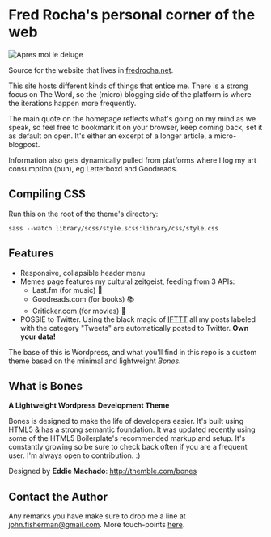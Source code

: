 
# Fred Rocha's personal corner of the web

![Apres moi le deluge](http://www.fredrocha.net/wp-content/themes/theshinny/img/torrent%20of%20thoughts.jpg)

Source for the website that lives in [fredrocha.net](http://fredrocha.net).

This site hosts different kinds of things that entice me. There is a strong focus on The Word, so the (micro) blogging side of the platform is where the iterations happen more frequently.

The main quote on the homepage reflects what's going on my mind as we speak, so feel free to bookmark it on your browser, keep coming back, set it as default on open. It's either an excerpt of a longer article, a micro-blogpost.

Information also gets dynamically pulled from platforms where I log my art consumption (pun), eg Letterboxd and Goodreads.

## Compiling CSS
Run this on the root of the theme's directory:

`sass --watch library/scss/style.scss:library/css/style.css`

## Features

* Responsive, collapsible header menu
* Memes page features my cultural zeitgeist, feeding from 3 APIs:
	* Last.fm (for music) :musical_note:
	* Goodreads.com (for books) :books:
	* Criticker.com (for movies) :movie_camera:
* POSSIE to Twitter. Using the black magic of [IFTTT](http://ifttt.com) all my posts labeled with the category "Tweets" are automatically posted to Twitter. **Own your data!**


The base of this is Wordpress, and what you'll find in this repo is a custom theme based on the minimal and lightweight *Bones*.

## What is Bones
__A Lightweight Wordpress Development Theme__

Bones is designed to make the life of developers easier. It's built
using HTML5 & has a strong semantic foundation. It was updated recently
using some of the HTML5 Boilerplate's recommended markup and setup.
It's constantly growing so be sure to check back often if you are a
frequent user. I'm always open to contribution. :)

Designed by **Eddie Machado**: http://themble.com/bones

## Contact the Author

Any remarks you have make sure to drop me a line at [john.fisherman@gmail.com](mailto:john.fisherman@gmail.com). More touch-points [here](http://www.fredrocha.net/contact).
